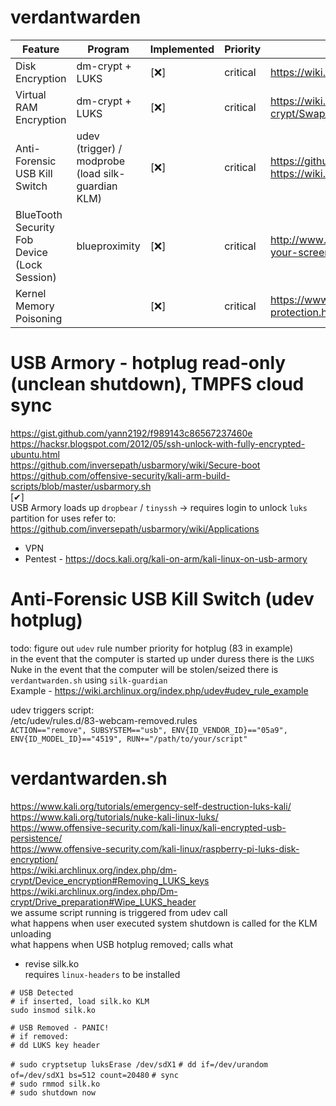 # verdantwarden

Feature | Program | Implemented | Priority | Notes |   
------------- | ------------- | ------------- | ------------- | -------------  
Disk Encryption | dm-crypt + LUKS | [❌] | critical | https://wiki.archlinux.org/index.php/disk_encryption  
Virtual RAM Encryption | dm-crypt + LUKS | [❌] | critical | https://wiki.archlinux.org/index.php/Dm-crypt/Swap_encryption  
Anti-Forensic USB Kill Switch | udev (trigger) / modprobe (load silk-guardian KLM) | [❌] | critical | https://github.com/NateBrune/silk-guardian https://wiki.archlinux.org/index.php/udev#udev_rule_example  
BlueTooth Security Fob Device (Lock Session) | blueproximity | [❌] | critical | http://www.daniloaz.com/en/automatically-lock-unlock-your-screen-by-bluetooth-device-proximity/  
Kernel Memory Poisoning |  | [❌] | critical | https://www.kernel.org/doc/html/v4.18/security/self-protection.html#memory-poisoning  

# USB Armory - hotplug read-only (unclean shutdown), TMPFS cloud sync
https://gist.github.com/yann2192/f989143c86567237460e  
https://hacksr.blogspot.com/2012/05/ssh-unlock-with-fully-encrypted-ubuntu.html  
https://github.com/inversepath/usbarmory/wiki/Secure-boot  
https://github.com/offensive-security/kali-arm-build-scripts/blob/master/usbarmory.sh  
[✔]  
USB Armory loads up `dropbear` / `tinyssh` -> requires login to unlock `luks` partition
for uses refer to: https://github.com/inversepath/usbarmory/wiki/Applications  
* VPN
* Pentest - https://docs.kali.org/kali-on-arm/kali-linux-on-usb-armory

# Anti-Forensic USB Kill Switch (udev hotplug)
todo: figure out `udev` rule number priority for hotplug (83 in example)  
in the event that the computer is started up under duress there is the `LUKS` Nuke
in the event that the computer will be stolen/seized there is `verdantwarden.sh` using `silk-guardian`  
Example - https://wiki.archlinux.org/index.php/udev#udev_rule_example  

udev triggers script:  
    /etc/udev/rules.d/83-webcam-removed.rules  
    `ACTION=="remove", SUBSYSTEM=="usb", ENV{ID_VENDOR_ID}=="05a9", ENV{ID_MODEL_ID}=="4519", RUN+="/path/to/your/script"`  

# verdantwarden.sh
https://www.kali.org/tutorials/emergency-self-destruction-luks-kali/  
https://www.kali.org/tutorials/nuke-kali-linux-luks/  
https://www.offensive-security.com/kali-linux/kali-encrypted-usb-persistence/  
https://www.offensive-security.com/kali-linux/raspberry-pi-luks-disk-encryption/  
https://wiki.archlinux.org/index.php/dm-crypt/Device_encryption#Removing_LUKS_keys  
https://wiki.archlinux.org/index.php/Dm-crypt/Drive_preparation#Wipe_LUKS_header  
we assume script running is triggered from udev call  
what happens when user executed system shutdown is called for the KLM unloading  
what happens when USB hotplug removed; calls what  
* revise silk.ko  
requires `linux-headers` to be installed  

`# USB Detected`  
`# if inserted, load silk.ko KLM`  
`sudo insmod silk.ko`  

`# USB Removed - PANIC!`  
`# if removed: `  
`# dd LUKS key header`  

`# sudo cryptsetup luksErase /dev/sdX1`
`# dd if=/dev/urandom of=/dev/sdX1 bs=512 count=20480`
`# sync`  
`# sudo rmmod silk.ko`  
`# sudo shutdown now`



